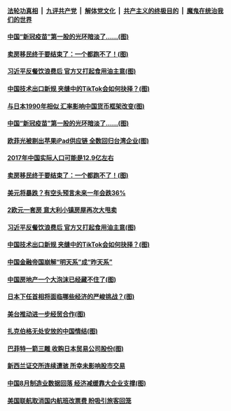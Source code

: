 

####  [法轮功真相](../../../../basic/blob/master/README.md?t=09021731) &nbsp;|&nbsp; [九评共产党](../../../../9ping.md/blob/master/README.md?t=09021731) &nbsp;|&nbsp; [解体党文化](../../../../jtdwh.md/blob/master/README.md?t=09021731)  &nbsp;|&nbsp; [共产主义的终极目的](../../../../gczydzjmd.md/blob/master/README.md?t=09021731) &nbsp;|&nbsp; [魔鬼在统治我们的世界](../../../../mgztzwmdsj.md/blob/master/README.md?t=09021731) 

#### [中国“新冠疫苗”第一股的光环暗淡了……(图)](../pages/p5/944887.md?t=09021731) 

#### [卖房移民终于要结束了：一个都跑不了！(图)](../pages/p5/944879.md?t=09021731) 

#### [习近平反餐饮浪费后 官方又打起食用油主意(图)](../pages/p5/944842.md?t=09021731) 

#### [中国技术出口新规 夹缝中的TikTok会如何抉择？(图)](../pages/p5/944830.md?t=09021731) 



#### [与日本1990年相似 汇率影响中国货币框架改变(图)](../pages/p5/944862.md?t=09021731) 

#### [中国“新冠疫苗”第一股的光环暗淡了……(图)](../pages/p5/944887.md?t=09021731) 

#### [欧菲光被剔出苹果iPad供应链 全数回归台湾企业(图)](../pages/p5/944885.md?t=09021731) 

#### [2017年中国实际人口可能是12.9亿左右](../pages/p5/944882.md?t=09021731) 

#### [卖房移民终于要结束了：一个都跑不了！(图)](../pages/p5/944879.md?t=09021731) 

#### [美元将暴跌？有空头预言未来一年会跌36%](../pages/p5/944852.md?t=09021731) 

#### [2欧元一套房 意大利小镇房屋再次大甩卖](../pages/p5/944849.md?t=09021731) 

#### [习近平反餐饮浪费后 官方又打起食用油主意(图)](../pages/p5/944842.md?t=09021731) 

#### [中国技术出口新规 夹缝中的TikTok会如何抉择？(图)](../pages/p5/944830.md?t=09021731) 



#### [中国金融帝国崩解“明天系”成“昨天系”](../pages/p5/944771.md?t=09021731) 

#### [中国房地产一个大泡沫已经藏不住了(图)](../pages/p5/944753.md?t=09021731) 

#### [日本下任首相将面临哪些经济的严峻挑战？(图)](../pages/p5/944752.md?t=09021731) 

#### [美台推动进一步经贸合作(图)](../pages/p5/944764.md?t=09021731) 

#### [扎克伯格无处安放的中国情结(图)](../pages/p5/944762.md?t=09021731) 

#### [巴菲特一箭三雕 收购日本贸易公司股份(图)](../pages/p5/944743.md?t=09021731) 

#### [新西兰证交所连续遭骇 所幸未影响股市交易](../pages/p5/944732.md?t=09021731) 

#### [中国8月制造业数据回落 经济减缓靠大企业支撑(图)](../pages/p5/944730.md?t=09021731) 

#### [美国联航取消国内航班改票费 盼吸引旅客回笼](../pages/p5/944700.md?t=09021731) 

